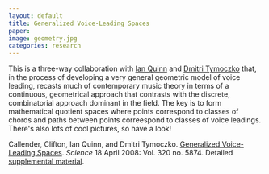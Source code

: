 ```yaml
---
layout: default
title: Generalized Voice-Leading Spaces
paper: 
image: geometry.jpg
categories: research
---
```

This is a three-way collaboration with [Ian Quinn][iq] and [Dmitri Tymoczko][DT] that, in the process of developing a very general geometric model of voice leading, recasts much of contemporary music theory in terms of a continuous, geometrical approach that contrasts with the discrete, combinatorial approach dominant in the field. The key is to form mathematical quotient spaces where points correspond to classes of chords and paths between points correespond to classes of voice leadings. There's also lots of cool pictures, so have a look!

Callender, Clifton, Ian Quinn, and Dmitri Tymoczko. [Generalized Voice-Leading Spaces][report]. _Science_ 18 April 2008: Vol. 320 no. 5874.
Detailed [supplemental material][supplemental].

[report]: http://www.sciencemag.org/content/320/5874/346
[supplemental]: http://www.sciencemag.org/content/320/5874/346/suppl/DC1
[iq]: http://yalemusic.yale.edu/people/ian-quinn
[DT]: http://dmitri.mycpanel.princeton.edu/